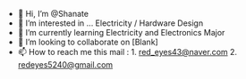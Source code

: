 - 👋 Hi, I’m @Shanate
- 👀 I’m interested in ... Electricity / Hardware Design
- 🌱 I’m currently learning Electricity and Electronics Major
- 💞️ I’m looking to collaborate on [Blank]
- 📫 How to reach me this mail : 1. red_eyes43@naver.com     2. redeyes5240@gmail.com

<!---
Shanate/Shanate is a ✨ special ✨ repository because its `README.md` (this file) appears on your GitHub profile.
You can click the Preview link to take a look at your changes.
--->
